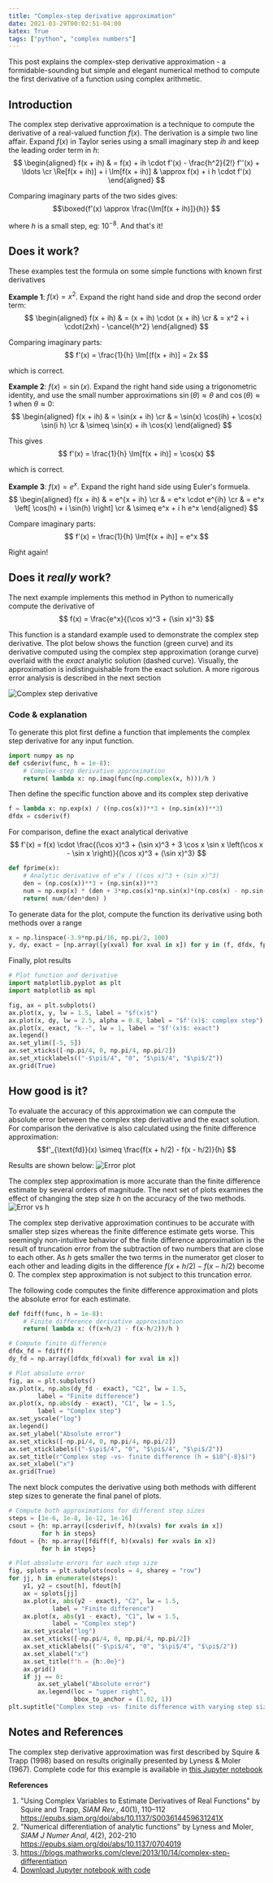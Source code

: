 ```yaml
---
title: "Complex-step derivative approximation"
date: 2021-03-29T00:02:51-04:00
katex: True
tags: ["python", "complex numbers"]
---
```


This post explains the complex-step derivative approximation - a formidable-sounding but simple and elegant numerical method to compute the first derivative of a function using complex arithmetic. 

<!--more-->

## Introduction

The complex step derivative approximation is a technique to compute the derivative of a real-valued function $f(x)$. The derivation is a simple two line affair. Expand $f(x)$ in Taylor series using a small imaginary step $i h$ and keep the leading order term in $h$:
$$ \begin{aligned}
f(x + ih) & = f(x) + ih \cdot f'(x) - \frac{h^2}{2!} f''(x) + \ldots \cr
\Re[f(x + ih)] + i \Im[f(x + ih)]  & \approx f(x) + i h \cdot f'(x) 
\end{aligned} $$

Comparing imaginary parts of the two sides gives:
$$\boxed{f'(x) \approx \frac{\Im[f(x + ih)]}{h}} $$

where $h$ is a small step, eg: $10^{-8}$. And that's it! 

## Does it work?

These examples test the formula on some simple functions with known first derivatives 

**Example 1**: $f(x) = x^2$. Expand the right hand side and drop the second order term:
$$ \begin{aligned}
f(x + ih) & = (x + ih) \cdot (x + ih) \cr
& = x^2 + i \cdot(2xh) - \cancel{h^2} 
\end{aligned} $$

Comparing imaginary parts:
$$ f'(x) = \frac{1}{h} \Im[(f(x + ih)] = 2x $$

which is correct.

**Example 2**: $f(x) = \sin(x)$. Expand the right hand side using a trigonometric identity, and use the small number approximations $\sin(\theta) \approx \theta$ and $\cos(\theta) \approx 1$ when $\theta \approx 0$:
$$ \begin{aligned} 
f(x + ih) & = \sin(x + ih) \cr
& = \sin(x) \cos(ih) + \cos(x)  \sin(i h) \cr
& \simeq \sin(x) + ih \cos(x)
\end{aligned} $$

This gives
$$ f'(x) = \frac{1}{h} \Im[f(x + ih)] = \cos(x) $$

which is correct.

**Example 3**: $f(x) = e^x$. Expand the right hand side using Euler's formuela. 
$$ \begin{aligned} 
f(x + ih) & = e^{x + ih} \cr
& = e^x \cdot e^{ih} \cr
& = e^x \left[ \cos(h) + i \sin(h) \right] \cr
& \simeq e^x + i h e^x
\end{aligned} $$

Compare imaginary parts:
$$ f'(x) = \frac{1}{h} \Im[f(x + ih)] = e^x $$

Right again!

## Does it *really* work? 

The next example implements this method in Python to numerically compute the derivative of
$$ f(x) = \frac{e^x}{(\cos x)^3 + (\sin x)^3} $$

This function is a standard example used to demonstrate the complex step derivative. The plot below shows the function (green curve) and its derivative computed using the complex step approximation (orange curve) overlaid with the *exact* analytic solution (dashed curve). Visually, the approximation is indistinguishable from the exact solution. A more rigorous error analysis is described in the next section

![Complex step derivative](complex-step-derivative-ex1.png)

### Code & explanation

To generate this plot first define a function that implements the complex step derivative for any input function. 
```python
import numpy as np
def csderiv(func, h = 1e-8):
    # Complex-step derivative approximation
    return( lambda x: np.imag(func(np.complex(x, h)))/h )
```

Then define the specific function above and its complex step derivative
```python
f = lambda x: np.exp(x) / ((np.cos(x))**3 + (np.sin(x))**3)
dfdx = csderiv(f)
```

For comparison, define the exact analytical derivative
$$ f'(x) = f(x) \cdot \frac{(\cos x)^3 + (\sin x)^3 + 3 \cos x \sin x \left(\cos x - \sin x \right)}{(\cos x)^3 + (\sin x)^3}
$$

```python
def fprime(x): 
    # Analytic derivative of e^x / ((cos x)^3 + (sin x)^3)
    den = (np.cos(x))**3 + (np.sin(x))**3
    num = np.exp(x) * (den + 3*np.cos(x)*np.sin(x)*(np.cos(x) - np.sin(x)))
    return( num/(den*den) )
```

To generate data for the plot, compute the function its derivative using both methods over a range
```python
x = np.linspace(-3.9*np.pi/16, np.pi/2, 100)
y, dy, exact = [np.array([y(xval) for xval in x]) for y in (f, dfdx, fprime)]
```

Finally, plot results
```python
# Plot function and derivative
import matplotlib.pyplot as plt
import matplotlib as mpl

fig, ax = plt.subplots()
ax.plot(x, y, lw = 1.5, label = "$f(x)$")
ax.plot(x, dy, lw = 2.5, alpha = 0.8, label = "$f'(x)$: complex step")
ax.plot(x, exact, "k--", lw = 1, label = "$f'(x)$: exact")
ax.legend()
ax.set_ylim([-5, 5])
ax.set_xticks([-np.pi/4, 0, np.pi/4, np.pi/2])
ax.set_xticklabels(("-$\pi$/4", "0", "$\pi$/4", "$\pi$/2"))
ax.grid(True)
```

## How good is it? 

To evaluate the accuracy of this approximation we can compute the absolute error between the complex step derivative and the exact solution. For comparison the derivative is also calculated using the finite difference approximation:
$$f'_{\text{fd}}(x) \simeq \frac{f(x + h/2) - f(x - h/2)}{h} $$

Results are shown below:
![Error plot](complex-step-v-finite-diff-1.png)

The complex step approximation is more accurate than the finite difference estimate by several orders of magnitude. The next set of plots examines the effect of changing the step size $h$ on the accuracy of the two methods. 
![Error vs h](complex-step-v-finite-diff-2.png)

The complex step derivative approximation continues to be accurate with smaller step sizes whereas the finite difference estimate gets worse. This seemingly non-intuitive behavior of the finite difference approximation is the result of truncation error from the subtraction of two numbers that are close to each other. As $h$ gets smaller the two terms in the numerator get closer to each other and leading digits in the difference $f(x + h/2) - f(x - h/2)$ become 0. The complex step approximation is not subject to this truncation error.

The following code computes the finite difference approximation and plots the absolute error for each estimate. 
```python
def fdiff(func, h = 1e-8):
    # Finite difference derivative approximation
    return( lambda x: (f(x+h/2) - f(x-h/2))/h )

# Compute finite difference 
dfdx_fd = fdiff(f)
dy_fd = np.array([dfdx_fd(xval) for xval in x])

# Plot absolute error
fig, ax = plt.subplots()
ax.plot(x, np.abs(dy_fd - exact), "C2", lw = 1.5,
        label = "Finite difference")
ax.plot(x, np.abs(dy - exact), "C1", lw = 1.5, 
        label = "Complex step")
ax.set_yscale("log")
ax.legend()
ax.set_ylabel("Absolute error")
ax.set_xticks([-np.pi/4, 0, np.pi/4, np.pi/2])
ax.set_xticklabels(("-$\pi$/4", "0", "$\pi$/4", "$\pi$/2"))
ax.set_title(r"Complex step -vs- finite difference (h = $10^{-8}$)")
ax.set_xlabel("x")
ax.grid(True)
```

The next block computes the derivative using both methods with different step sizes to generate the final panel of plots.
```python
# Compute both approximations for different step sizes
steps = [1e-6, 1e-8, 1e-12, 1e-16]
csout = {h: np.array([csderiv(f, h)(xvals) for xvals in x]) 
         for h in steps}
fdout = {h: np.array([fdiff(f, h)(xvals) for xvals in x]) 
         for h in steps}

# Plot absolute errors for each step size
fig, splots = plt.subplots(ncols = 4, sharey = "row")
for jj, h in enumerate(steps):
    y1, y2 = csout[h], fdout[h]
    ax = splots[jj]
    ax.plot(x, abs(y2 - exact), "C2", lw = 1.5,
            label = "Finite difference")
    ax.plot(x, abs(y1 - exact), "C1", lw = 1.5,
            label = "Complex step")
    ax.set_yscale("log")
    ax.set_xticks([-np.pi/4, 0, np.pi/4, np.pi/2])
    ax.set_xticklabels(("-$\pi$/4", "0", "$\pi$/4", "$\pi$/2"))
    ax.set_xlabel("x")
    ax.set_title(f"h = {h:.0e}")
    ax.grid()
    if jj == 0:
        ax.set_ylabel("Absolute error")
        ax.legend(loc = "upper right", 
                  bbox_to_anchor = (1.02, 1))
plt.suptitle("Complex step -vs- finite difference with varying step size")
```

## Notes and References

The complex step derivative approximation was first described by Squire & Trapp (1998) based on results originally presented by Lyness & Moler (1967). Complete code for this example is available in [this Jupyter notebook](https://github.com/dododas/dododas.github.io/blob/main/content/posts//2021-03-28-complex-step-derivative/complex-step-derivative.ipynb)

**References**

1. "Using Complex Variables to Estimate Derivatives of Real Functions" by Squire and Trapp, *SIAM Rev.*, 40(1), 110–112 https://epubs.siam.org/doi/abs/10.1137/S003614459631241X
2. "Numerical differentiation of analytic functions" by Lyness and Moler, *SIAM J Numer Anal*, 4(2), 202-210 https://epubs.siam.org/doi/abs/10.1137/0704019
3. https://blogs.mathworks.com/cleve/2013/10/14/complex-step-differentiation
4. [Download Jupyter notebook with code](complex-step-derivative.ipynb)

